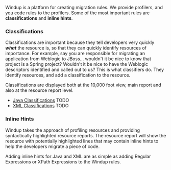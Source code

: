 Windup is a platform for creating migration rules.  We provide profilers, and you code rules to the profilers.  Some of the most important rules are **classifications** and **inline hints**.  

### Classifications
Classifications are important because they tell developers very quickly ***what*** the resource is, so that they can quickly identify resources of importance.  For example, say you are responsible for migrating an application from Weblogic to JBoss... wouldn't it be nice to know that project is a Spring project?  Wouldn't it be nice to have the Weblogic descriptors identified and called out to us?  This is what classifiers do.  They identify resources, and add a classification to the resource.

Classifications are displayed both at the 10,000 foot view, main report and also at the resource report level.

* [Java Classifications](...) TODO
* [XML Classifications](...) TODO

### Inline Hints
Windup takes the approach of profiling resources and providing syntactically highlighted resource reports.  The resource report will show the resource with potentially highlighted lines that may contain inline hints to help the developers migrate a piece of code.  

Adding inline hints for Java and XML are as simple as adding Regular Expressions or XPath Expressions to the Windup rules.

